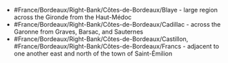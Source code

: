 - #France/Bordeaux/Right-Bank/Côtes-de-Bordeaux/Blaye - large region across the Gironde from the Haut-Médoc
- #France/Bordeaux/Right-Bank/Côtes-de-Bordeaux/Cadillac - across the Garonne from Graves, Barsac, and Sauternes
- #France/Bordeaux/Right-Bank/Côtes-de-Bordeaux/Castillon, #France/Bordeaux/Right-Bank/Côtes-de-Bordeaux/Francs - adjacent to one another east and north of the town of Saint-Émilion